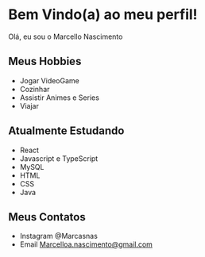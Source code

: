 # Bem Vindo(a) ao meu perfil!

Olá, eu sou o Marcello Nascimento

## Meus Hobbies

- Jogar VideoGame
- Cozinhar
- Assistir Animes e Series
- Viajar

## Atualmente Estudando

- React
- Javascript e TypeScript
- MySQL
- HTML
- CSS
- Java

## Meus Contatos

- Instagram @Marcasnas
- Email Marcelloa.nascimento@gmail.com
